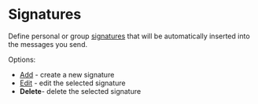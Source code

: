 # Signatures
 
Define personal or group [signatures](../../../alvao-service-desk/requests/signatures) that will be automatically inserted into the messages you send.
 
Options:
   
- [Add](signatures/add-signature) - create a new signature
- [Edit](signatures/edit-signature) - edit the selected signature
- **Delete**- delete the selected signature
